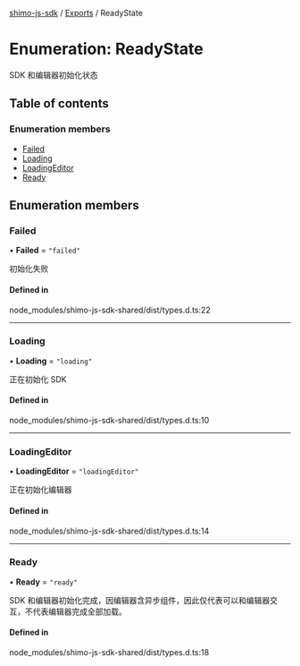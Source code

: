 [shimo-js-sdk](../README.md) / [Exports](../modules.md) / ReadyState

# Enumeration: ReadyState

SDK 和编辑器初始化状态

## Table of contents

### Enumeration members

- [Failed](ReadyState.md#failed)
- [Loading](ReadyState.md#loading)
- [LoadingEditor](ReadyState.md#loadingeditor)
- [Ready](ReadyState.md#ready)

## Enumeration members

### Failed

• **Failed** = `"failed"`

初始化失败

#### Defined in

node_modules/shimo-js-sdk-shared/dist/types.d.ts:22

___

### Loading

• **Loading** = `"loading"`

正在初始化 SDK

#### Defined in

node_modules/shimo-js-sdk-shared/dist/types.d.ts:10

___

### LoadingEditor

• **LoadingEditor** = `"loadingEditor"`

正在初始化编辑器

#### Defined in

node_modules/shimo-js-sdk-shared/dist/types.d.ts:14

___

### Ready

• **Ready** = `"ready"`

SDK 和编辑器初始化完成，因编辑器含异步组件，因此仅代表可以和编辑器交互，不代表编辑器完成全部加载。

#### Defined in

node_modules/shimo-js-sdk-shared/dist/types.d.ts:18
